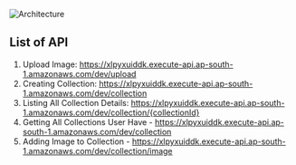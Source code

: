 ![Architecture](https://image-dock-uploads-be.s3.ap-south-1.amazonaws.com/image.2021-04-18T19%3A42%3A20.791Z)


## List of API

1) Upload Image: https://xlpyxuiddk.execute-api.ap-south-1.amazonaws.com/dev/upload
2) Creating Collection: https://xlpyxuiddk.execute-api.ap-south-1.amazonaws.com/dev/collection
3) Listing All Collection Details: https://xlpyxuiddk.execute-api.ap-south-1.amazonaws.com/dev/collection/{collectionId}
4) Getting All Collections User Have - https://xlpyxuiddk.execute-api.ap-south-1.amazonaws.com/dev/collection
5) Adding Image to Collection - https://xlpyxuiddk.execute-api.ap-south-1.amazonaws.com/dev/collection/image
